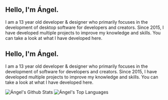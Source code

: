 ## Hello, I'm Ángel.
I am a 13 year old developer & designer who primarily focuses in the development of desktop software for developers and creators. Since 2015, I have developed multiple projects to improve my knowledge and skills. You can take a look at what I have developed here.
## Hello, I'm Ángel.
I am a 13 year old developer & designer who primarily focuses in the development of software for developers and creators. Since 2015, I have developed multiple projects to improve my knowledge and skills. You can take a look at what I have developed here. 

![Ángel's Github Stats](https://github-readme-stats.vercel.app/api?username=angelcarias&theme=vue_dark&show_icons=true)
![Ángel's Top Languages](https://github-readme-stats.vercel.app/api?username=angelcarias&theme=vue_dark&layout=compact&show_icons=true)
